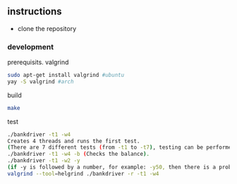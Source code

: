 ## instructions
- clone the repository

### development

prerequisits. valgrind

```sh
sudo apt-get install valgrind #ubuntu
yay -S valgrind #arch
```

build

```sh
make
```

test

```sh
./bankdriver -t1 -w4  
Creates 4 threads and runs the first test.  
(There are 7 different tests (from -t1 to -t7), testing can be performed using different number of threads).  
./bankdriver -t1 -w4 -b (Checks the balance).  
./bankdriver -t1 -w2 -y  
(if -y is followed by a number, for example: -y50, then there is a probability of 50% that a thread stops execution).  
valgrind --tool=helgrind ./bankdriver -r -t1 -w4
```
